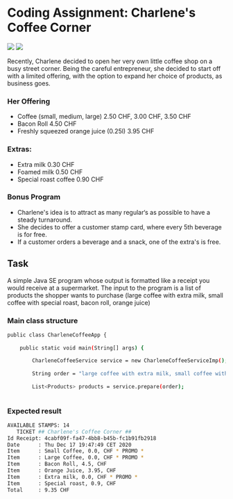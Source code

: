 # Coding Assignment: Charlene's Coffee Corner

![](https://img.shields.io/badge/GitHub-181717?style=flat&logo=github&logoColor=white)
![](https://img.shields.io/badge/Java-ED8B00?style=flat&logo=openjdk&logoColor=white)

Recently, Charlene decided to open her very own little coffee shop on a busy street corner.
Being the careful entrepreneur, she decided to start off with a limited offering, with the option to expand her
choice of products, as business goes.

### Her Offering
 - Coffee (small, medium, large) 2.50 CHF, 3.00 CHF, 3.50 CHF
 - Bacon Roll 4.50 CHF
 - Freshly squeezed orange juice (0.25l) 3.95 CHF

### Extras:
- Extra milk 0.30 CHF
- Foamed milk 0.50 CHF
- Special roast coffee 0.90 CHF

### Bonus Program
- Charlene's idea is to attract as many regular‘s as possible to have a steady turnaround.
- She decides to offer a customer stamp card, where every 5th beverage is for free.
- If a customer orders a beverage and a snack, one of the extra's is free.

## Task

A simple Java SE program whose output is formatted like a receipt you would receive at a supermarket.
The input to the program is a list of products the shopper wants to purchase (large coffee with extra milk, small
coffee with special roast, bacon roll, orange juice)

### Main class structure

```bash
public class CharleneCoffeeApp {
	
	public static void main(String[] args) {
        
		CharleneCoffeeService service = new CharleneCoffeeServiceImp();;
		
		String order = "large coffee with extra milk, small coffee with special roast, bacon roll, orange juice";
		
		List<Products> products = service.prepare(order);
		
```

### Expected result

```bash
AVAILABLE STAMPS: 14
   TICKET ## Charlene's Coffee Corner ##
Id Receipt: 4cabf09f-fa47-4bb8-b45b-fc1b91fb2918
Date      : Thu Dec 17 19:47:49 CET 2020
Item      : Small Coffee, 0.0, CHF * PROMO *
Item      : Large Coffee, 0.0, CHF * PROMO *
Item      : Bacon Roll, 4.5, CHF 
Item      : Orange Juice, 3.95, CHF 
Item      : Extra milk, 0.0, CHF * PROMO *
Item      : Special roast, 0.9, CHF 
Total     : 9.35 CHF
```

